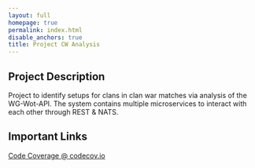 ```yaml
---
layout: full
homepage: true
permalink: index.html
disable_anchors: true
title: Project CW Analysis
---
```


## Project Description
Project to identify setups for clans in clan war matches via analysis of the WG-Wot-API.
The system contains multiple microservices to interact with each other through REST & NATS.

## Important Links
[Code Coverage @ codecov.io](https://app.codecov.io/gh/WoT-Analytics/)